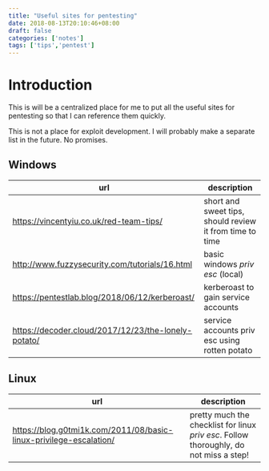 ```yaml
---
title: "Useful sites for pentesting"
date: 2018-08-13T20:10:46+08:00
draft: false
categories: ['notes']
tags: ['tips','pentest']
---
```


# Introduction

This is will be a centralized place for me to put all the useful sites for pentesting so that I can reference them quickly.

This is not a place for exploit development. I will probably make a separate list in the future. No promises.

## Windows
| url | description|
|-----|---------------|
|https://vincentyiu.co.uk/red-team-tips/ | short and sweet tips, should review it from time to time|
|http://www.fuzzysecurity.com/tutorials/16.html | basic windows *priv esc* (local) |
|https://pentestlab.blog/2018/06/12/kerberoast/| kerberoast to gain service accounts |
|https://decoder.cloud/2017/12/23/the-lonely-potato/| service accounts priv esc using rotten potato |

## Linux
|url | description|
|----|-----------|
|https://blog.g0tmi1k.com/2011/08/basic-linux-privilege-escalation/ | pretty much the checklist for linux *priv esc*. Follow thoroughly, do not miss a step! |

